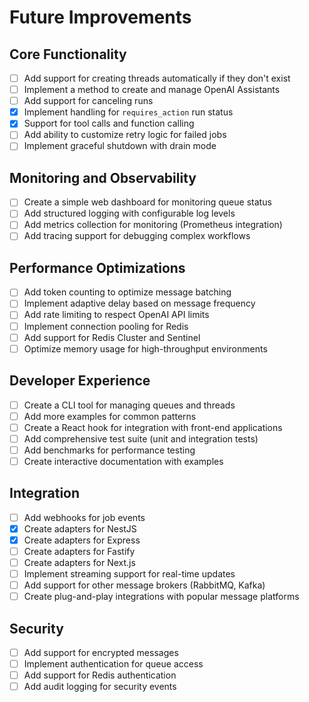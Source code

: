 # Future Improvements

## Core Functionality

- [ ] Add support for creating threads automatically if they don't exist
- [ ] Implement a method to create and manage OpenAI Assistants
- [ ] Add support for canceling runs
- [x] Implement handling for `requires_action` run status
- [x] Support for tool calls and function calling
- [ ] Add ability to customize retry logic for failed jobs
- [ ] Implement graceful shutdown with drain mode

## Monitoring and Observability

- [ ] Create a simple web dashboard for monitoring queue status
- [ ] Add structured logging with configurable log levels
- [ ] Add metrics collection for monitoring (Prometheus integration)
- [ ] Add tracing support for debugging complex workflows

## Performance Optimizations

- [ ] Add token counting to optimize message batching
- [ ] Implement adaptive delay based on message frequency
- [ ] Add rate limiting to respect OpenAI API limits
- [ ] Implement connection pooling for Redis
- [ ] Add support for Redis Cluster and Sentinel
- [ ] Optimize memory usage for high-throughput environments

## Developer Experience

- [ ] Create a CLI tool for managing queues and threads
- [ ] Add more examples for common patterns
- [ ] Create a React hook for integration with front-end applications
- [ ] Add comprehensive test suite (unit and integration tests)
- [ ] Add benchmarks for performance testing
- [ ] Create interactive documentation with examples

## Integration

- [ ] Add webhooks for job events
- [x] Create adapters for NestJS
- [x] Create adapters for Express
- [ ] Create adapters for Fastify
- [ ] Create adapters for Next.js
- [ ] Implement streaming support for real-time updates
- [ ] Add support for other message brokers (RabbitMQ, Kafka)
- [ ] Create plug-and-play integrations with popular message platforms

## Security

- [ ] Add support for encrypted messages
- [ ] Implement authentication for queue access
- [ ] Add support for Redis authentication
- [ ] Add audit logging for security events 